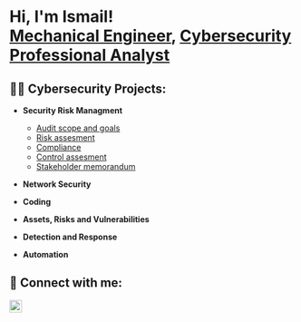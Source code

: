<h1>Hi, I'm Ismail! <br/><a href>Mechanical Engineer</a>, <a href>Cybersecurity Professional Analyst</a>

<h2>👨‍💻 Cybersecurity Projects:</h2>

- <b>Security Risk Managment</b>
  - [Audit scope and goals]()
  - [Risk assesment]()
  - [Compliance]()
  - [Control assesment]()
  - [Stakeholder memorandum]()

- <b>Network Security</b>
- <b>Coding</b>
- <b>Assets, Risks and Vulnerabilities </b>
- <b>Detection and Response</b>
- <b>Automation</b>
  


<h2> 🤳 Connect with me:</h2>

[<img align="left" alt="JoshMadakor | LinkedIn" width="22px" src="https://cdn.jsdelivr.net/npm/simple-icons@v3/icons/linkedin.svg" />][linkedin]

[linkedin]: https://linkedin.com/in/joshmadakor

<!--
**joshmadakor1/joshmadakor1** is a ✨ _special_ ✨ repository because its `README.md` (this file) appears on your GitHub profile.

Here are some ideas to get you started:

- 🔭 I’m currently working on ...
- 🌱 I’m currently learning ...
- 👯 I’m looking to collaborate on ...
- 🤔 I’m looking for help with ...
- 💬 Ask me about ...
- 📫 How to reach me: ...
- 😄 Pronouns: ...
- ⚡ Fun fact: ...
-->
